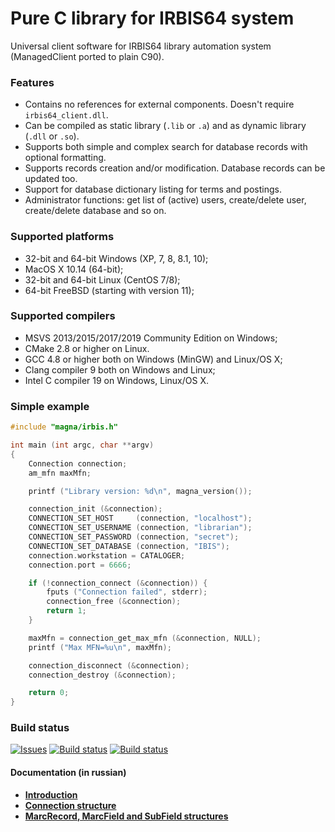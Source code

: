 # Pure C library for IRBIS64 system

Universal client software for IRBIS64 library automation system (ManagedClient ported to plain C90). 

### Features

* Contains no references for external components. Doesn't require `irbis64_client.dll`.
* Can be compiled as static library (`.lib` or `.a`) and as dynamic library (`.dll` or `.so`).
* Supports both simple and complex search for database records with optional formatting.
* Supports records creation and/or modification. Database records can be updated too. 
* Support for database dictionary listing for terms and postings. 
* Administrator functions: get list of (active) users, create/delete user, create/delete database and so on. 

### Supported platforms

* 32-bit and 64-bit Windows (XP, 7, 8, 8.1, 10);
* MacOS X 10.14 (64-bit);
* 32-bit and 64-bit Linux (CentOS 7/8);
* 64-bit FreeBSD (starting with version 11);

### Supported compilers

* MSVS 2013/2015/2017/2019 Community Edition on Windows;
* CMake 2.8 or higher on Linux.
* GCC 4.8 or higher both on Windows (MinGW) and Linux/OS X;
* Clang compiler 9 both on Windows and Linux;
* Intel C compiler 19 on Windows, Linux/OS X.

### Simple example

```c
#include "magna/irbis.h"

int main (int argc, char **argv)
{
    Connection connection;
    am_mfn maxMfn;

    printf ("Library version: %d\n", magna_version());

    connection_init (&connection);
    CONNECTION_SET_HOST     (connection, "localhost");
    CONNECTION_SET_USERNAME (connection, "librarian");
    CONNECTION_SET_PASSWORD (connection, "secret");
    CONNECTION_SET_DATABASE (connection, "IBIS");
    connection.workstation = CATALOGER;
    connection.port = 6666;

    if (!connection_connect (&connection)) {
        fputs ("Connection failed", stderr);
        connection_free (&connection);
        return 1;
    }

    maxMfn = connection_get_max_mfn (&connection, NULL);
    printf ("Max MFN=%u\n", maxMfn);

    connection_disconnect (&connection);
    connection_destroy (&connection);

    return 0;
}
```

### Build status

[![Issues](https://img.shields.io/github/issues/amironov73/PlainIrbis.svg)](https://github.com/amironov73/PlainIrbis/issues)
[![Build status](https://img.shields.io/appveyor/ci/AlexeyMironov/plainirbis.svg)](https://ci.appveyor.com/project/AlexeyMironov/plainirbis/)
[![Build status](https://api.travis-ci.org/amironov73/PlainIrbis.svg)](https://travis-ci.org/amironov73/PlainIrbis/)

#### Documentation (in russian)

* [**Introduction**](docs/chapter1.md)
* [**Connection structure**](docs/chapter2.md)
* [**MarcRecord, MarcField and SubField structures**](docs/chapter3.md)
